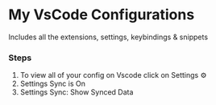 # My VsCode Configurations

Includes all the extensions, settings, keybindings & snippets

### Steps

1. To view all of your config on Vscode click on Settings ⚙
2. Settings Sync is On
3. Settings Sync: Show Synced Data
